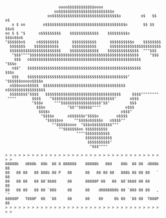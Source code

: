                        
                            oooo$$$$$$$$$$$$oooo
                          oo$$$$$$$$$$$$$$$$$$$$$$$$o
                       oo$$$$$$$$$$$$$$$$$$$$$$$$$$$$$$o         o$   $$ o$
       o $ oo        o$$$$$$$$$$$$$$$$$$$$$$$$$$$$$$$$$$$$o       $$ $$ $$o$
    oo $ $ "$      o$$$$$$$$$    $$$$$$$$$$$$$    $$$$$$$$$o       $$$o$$o$
    "$$$$$$o$     o$$$$$$$$$      $$$$$$$$$$$      $$$$$$$$$$o    $$$$$$$$
      $$$$$$$    $$$$$$$$$$$      $$$$$$$$$$$      $$$$$$$$$$$$$$$$$$$$$$$
      $$$$$$$$$$$$$$$$$$$$$$$    $$$$$$$$$$$$$    $$$$$$$$$$$$$$  """$$$
       "$$$""""$$$$$$$$$$$$$$$$$$$$$$$$$$$$$$$$$$$$$$$$$$$$$$$$$     "$$$
        $$$   o$$$$$$$$$$$$$$$$$$$$$$$$$$$$$$$$$$$$$$$$$$$$$$$$$$     "$$$o
       o$$"   $$$$$$$$$$$$$$$$$$$$$$$$$$$$$$$$$$$$$$$$$$$$$$$$$$$       $$$o
       $$$    $$$$$$$$$$$$$$$$$$$$$$$$$$$$$$$$$$$$$$$$$$$$$" "$$$$$$ooooo$$$$o
      o$$$oooo$$$$$  $$$$$$$$$$$$$$$$$$$$$$$$$$$$$$$$$$$$$   o$$$$$$$$$$$$$$$$$
      $$$$$$$$"$$$$   $$$$$$$$$$$$$$$$$$$$$$$$$$$$$$$$$$     $$$$""""""""
     """"       $$$$    "$$$$$$$$$$$$$$$$$$$$$$$$$$$$"      o$$$
                "$$$o     """$$$$$$$$$$$$$$$$$$"$$"         $$$
                  $$$o          "$$""$$$$$$""""           o$$$
                   $$$$o                                o$$$"
                    "$$$$o      o$$$$$$o"$$$$o        o$$$$
                      "$$$$$oo     ""$$$$o$$$$$o   o$$$$""
                         ""$$$$$oooo  "$$$o$$$$$$$$$"""
                            ""$$$$$$$oo $$$$$$$$$$
                                    """"$$$$$$$$$$$
                                        $$$$$$$$$$$$
                                         $$$$$$$$$$"
                                          "$$$""""

    > > > > > > > > > > > > > > > > > > > > > > > > > > > > > > > > > > > > > 
    88888b   d888b  88b  88 8 888888    88888b   888    88b  88 88  d888b  88
    88   88 88   88 888b 88 P   88      88   88 88 88   888b 88 88 88   `  88
    88   88 88   88 88`8b88     88      88888P 88   88  88`8b88 88 88      88
    88   88 88   88 88 `888     88      88    d8888888b 88 `888 88 88   ,  `"
    88888P   T888P  88  `88     88      88    88     8b 88  `88 88  T888P  88
    > > > > > > > > > > > > > > > > > > > > > > > > > > > > > > > > > > > > > 
